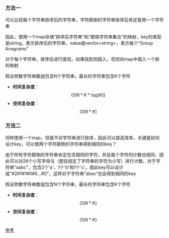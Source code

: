 ### 方法一

可以比较每个字符串排序后的字符串，字符颠倒的字符串排序后肯定是用一个字符串

因此，使用一个map存储“排序后字符串”和“颠倒字符串集合”的映射，key的类型是string，表示排序后的字符串，value是vector\<string\>，表示每个“Group Anagrams”

对于每个字符串，排序后进行查找，如果找到则插入，否则向map中插入一个新的映射

假设参数字符串数组包含N个字符串，最长的字符串包含K个字符

* **时间复杂度**：$$O(N*K*log(K))$$
* **空间复杂度**：$$O(N*K)$$

### 方法二

同样使用一个map，但是不对字符串进行排序，因此可以提高效率，关键是如何设计key，可以使两个字符颠倒的字符串得到相同的key？

由于所有字符颠倒的字符串肯定包含相同的字符，并且每个字符的计数也相同，因此可以对26个小写字母与（题目规定了字符串的字符为小写）进行计数，对于字符串"aabc"，包含2个'a'，1个'b'和1个'c'。因此key可以设计成"#2#1#1#0#0...#0"，这样对于字符串”abac“也会得到相同的key

假设参数字符串数组包含N个字符串，最长的字符串包含K个字符

* **时间复杂度**：$$O(N*K)$$
* **空间复杂度**：$$O(N*K)$$

[参考](https://leetcode.com/problems/group-anagrams/solution/)